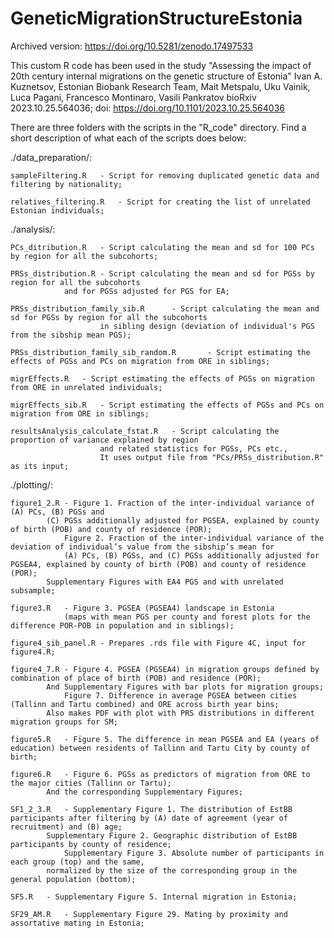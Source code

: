 # GeneticMigrationStructureEstonia
Archived version: https://doi.org/10.5281/zenodo.17497533

This custom R code has been used in the study 
"Assessing the impact of 20th century internal migrations on the genetic structure of Estonia"
Ivan A. Kuznetsov, Estonian Biobank Research Team, Mait Metspalu, Uku Vainik, Luca Pagani, Francesco Montinaro, Vasili Pankratov
bioRxiv 2023.10.25.564036; doi: https://doi.org/10.1101/2023.10.25.564036

There are three folders with the scripts in the "R_code" directory. 
Find a short description of what each of the scripts does below:


./data_preparation/:

	sampleFiltering.R	- Script for removing duplicated genetic data and filtering by nationality;

	relatives_filtering.R	- Script for creating the list of unrelated Estonian individuals;
	

./analysis/:

	PCs_ditribution.R	- Script calculating the mean and sd for 100 PCs by region for all the subcohorts;

	PRSs_distribution.R	- Script calculating the mean and sd for PGSs by region for all the subcohorts
 				and for PGSs adjusted for PGS for EA;

	PRSs_distribution_family_sib.R		- Script calculating the mean and sd for PGSs by region for all the subcohorts
						in sibling design (deviation of individual's PGS from the sibship mean PGS);

	PRSs_distribution_family_sib_random.R		- Script estimating the effects of PGSs and PCs on migration from ORE in siblings;

 	migrEffects.R	- Script estimating the effects of PGSs on migration from ORE in unrelated individuals;

  	migrEffects_sib.R	- Script estimating the effects of PGSs and PCs on migration from ORE in siblings;

	resultsAnalysis_calculate_fstat.R	- Script calculating the proportion of variance explained by region 
						and related statistics for PGSs, PCs etc.,
						It uses output file from "PCs/PRSs_distribution.R" as its input;


./plotting/:

	figure1_2.R	- Figure 1. Fraction of the inter-individual variance of (A) PCs, (B) PGSs and 
 			(С) PGSs additionally adjusted for PGSEA, explained by county of birth (POB) and county of residence (POR);
    			Figure 2. Fraction of the inter-individual variance of the deviation of individual’s value from the sibship’s mean for
       			(A) PCs, (B) PGSs, and (C) PGSs additionally adjusted for PGSEA4, explained by county of birth (POB) and county of residence (POR);
	  		Supplementary Figures with EA4 PGS and with unrelated subsample;

   	figure3.R	- Figure 3. PGSEA (PGSEA4) landscape in Estonia
    			(maps with mean PGS per county and forest plots for the difference POR-POB in population and in siblings);

	figure4_sib_panel.R	- Prepares .rds file with Figure 4C, input for figure4.R;

 	figure4_7.R	- Figure 4. PGSEA (PGSEA4) in migration groups defined by combination of place of birth (POB) and residence (POR); 
  			And Supplementary Figures with bar plots for migration groups;
     			Figure 7. Difference in average PGSEA between cities (Tallinn and Tartu combined) and ORE across birth year bins;
			Also makes PDF with plot with PRS distributions in different migration groups for SM;

   	figure5.R	- Figure 5. The difference in mean PGSEA and EA (years of education) between residents of Tallinn and Tartu City by county of birth;
     
	figure6.R	- Figure 6. PGSs as predictors of migration from ORE to the major cities (Tallinn or Tartu);
 			And the corresponding Supplementary Figures;
  
 	SF1_2_3.R	- Supplementary Figure 1. The distribution of EstBB participants after filtering by (A) date of agreement (year of recruitment) and (B) age;
  			Supplementary Figure 2. Geographic distribution of EstBB participants by county of residence;
     			Supplementary Figure 3. Absolute number of participants in each group (top) and the same, 
			normalized by the size of the corresponding group in the general population (bottom);

	SF5.R	- Supplementary Figure 5. Internal migration in Estonia;

 	SF29_AM.R	- Supplementary Figure 29. Mating by proximity and assortative mating in Estonia;
